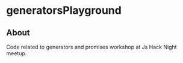 # generatorsPlayground

## About
Code related to generators and promises workshop at Js Hack Night meetup.